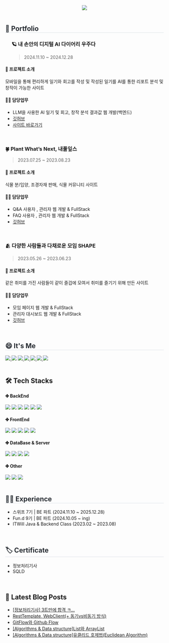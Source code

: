 <div align= "center">
    <img src="https://capsule-render.vercel.app/api?type=waving&color=auto&height=180&text=%20Hi%20I'm%20Bae%20sun%20young&animation=fadeIn&fontColor=ffffff&fontSize=60" />
    </div>
<br>
<div>
    <h2 style="border-bottom: 1px solid #d8dee4; color: #282d33;">🚀 Portfolio</h2>
</div>
 <div style="padding-left: 20px;">
    <h3>🪐 내 손안의 디지털 AI 다이어리 우주다</h3>
    <blockquote style="margin-bottom: 10px;">2024.11.10 ~ 2024.12.28</blockquote>
</div>

<div>
    <h4>🔎 프로젝트 소개</h4>
      <p>모바일을 통해 편리하게 일기와 회고를 작성 및 작성된 일기를 AI를 통한 리포트 분석 및 창작이 가능한 사이트</p>
</div>

<div>
  <h4>👩‍💻 담당업무</h4>
  <ul>
    <li>LLM을 사용한 AI 일기 및 회고, 창작 분석 결과값 웹 개발(백엔드)</li>
    <li><a href="https://github.com/woozuda" target="_blank">깃허브</a></li>
    <li><a href="https://woozuda.swygbro.com/" target="_blank">사이트 바로가기</a></li>
  </ul>
</div>

<br>

 <div>
  <h3>🍀 Plant What’s Next, 내풀잎스</h3>
  <blockquote>2023.07.25 ~ 2023.08.23</blockquote>
</div>

<div>
  <h4>🔎 프로젝트 소개</h4>  
  <p>식물 분/입양, 조경자재 판매, 식물 커뮤니티 사이트</p>
</div>

<div>
  <h4>👩‍💻 담당업무</h4>
  <ul>
    <li>Q&A 사용자 , 관리자 웹 개발 & FullStack</li>
    <li>FAQ 사용자 , 관리자 웹 개발 & FullStack</li>
    <li><a href="https://github.com/ITWILL-MYLEAVES/Myleaves" target="_blank">깃허브</a></li>
  </ul>
</div>
         
<br>
<div>
  <h3>🫂 다양한 사람들과 다채로운 모임 SHAPE</h3>
  <blockquote>2023.05.26 ~ 2023.06.23</blockquote>
</div>

<div>
  <h4>🔎 프로젝트 소개</h4>  
  <p>같은 취미를 가진 사람들이 같이 즐겁에 모여서 취미를 즐기기 위해 만든 사이트</p>
</div>

<div>
  <h4>👩‍💻 담당업무</h4>
  <ul>
    <li>모임 페이지 웹 개발 & FullStack</li>
    <li>관리자 대시보드 웹 개발 & FullStack</li>
    <li><a href="https://github.com/ITWILL-SHAPE/Shape" target="_blank">깃허브</a></li>
  </ul>
</div>

<br>

 <div style="text-align: left;">
    <h2 style="border-bottom: 1px solid #d8dee4; color: #282d33;">😄 It's Me </h2>
    <div style="text-align: left;">
         <a href="https://solved.ac/baesaa0304">
      <img src="http://mazassumnida.wtf/api/mini/generate_badge?boj=baesaa0304" style="display: inline-block;"/>
    </a>
        <a href="https://hits.seeyoufarm.com"><img src="https://hits.seeyoufarm.com/api/count/incr/badge.svg?url=https%3A%2F%2Fgithub.com%2Fbaesaa0304&count_bg=%23555555&title_bg=%23555555&icon=github.svg&icon_color=%23E7E7E7&title=Git&edge_flat=true"/></a>
        <a href="https://www.instagram.com/dev_pear/?hl=ko"> <img src="https://img.shields.io/badge/Instagram-E4405F?style=flat-square&logo=Instagram&logoColor=white&link="> </a>
         <a href="https://baesaa0304.tistory.com/"> <img src="https://img.shields.io/badge/Tistory-D52B1E?style=flat-square&logo=Tistory&logoColor=white&link="> </a>
         <a href="https://velog.io/@baesunyoung34/posts"> <img src="https://img.shields.io/badge/Velog-20C997?style=flat-square&logo=Velog&logoColor=white&link="> </a>
         <a href="https://rhetorical-carbon-428.notion.site/c340f3227161451391ac897e8db39e3f?pvs=4"> <img src="https://img.shields.io/badge/Notion-000000?style=flat-square&logo=Notion&logoColor=white&link="> </a>
        <a href="mailto:baesaa0304@naver.com" target="_blank">
<img src="https://img.shields.io/badge/Nmail-03C75A.svg?style=flat-square&logo=naver&logoColor=white"/></a>
    </div>
    </div>
    </br>
    <div style="text-align: left;">
    <h2> 🛠️ Tech Stacks </h2>
    <div style="margin: ; text-align: left;" "text-align: left;">
      <h4>✤ BackEnd</h4>
         <img src="https://img.shields.io/badge/Java-007396?style=flat-square&logo=Java&logoColor=white">
         <img src="https://img.shields.io/badge/Python-3776AB?style=flat-square&logo=Python&logoColor=white">
          <img src="https://img.shields.io/badge/Spring-6DB33F?style=flat-square&logo=Spring&logoColor=white">
          <img src="https://img.shields.io/badge/Spring Boot-6DB33F?style=flat-square&logo=Spring Boot&logoColor=white">
         <img src="https://img.shields.io/badge/JPA-139BB4?style=flat-square&logo=JPA&logoColor=white">
         <img src="https://img.shields.io/badge/Mybatis-D8352A?style=flat-square&logo=Mybatis&logoColor=white">
      <h4>✤ FrontEnd</h4>
          <img src="https://img.shields.io/badge/HTML5-E34F26?style=flat-square&logo=HTML5&logoColor=white">
          <img src="https://img.shields.io/badge/CSS3-1572B6?style=flat-square&logo=CSS3&logoColor=white">
          <img src="https://img.shields.io/badge/Javascript-F7DF1E?style=flat-square&logo=Javascript&logoColor=white">
          <img src="https://img.shields.io/badge/jQuery-0769AD?style=flat-square&logo=jQuery&logoColor=white">
        <img src="https://img.shields.io/badge/thymeleaf-005F0F?style=flat-square&logo=thymeleaf&logoColor=white">
      <h4>✤ DataBase & Server</h4>
          <img src="https://img.shields.io/badge/Oracle-F80000?style=flat-square&logo=Oracle&logoColor=white">
          <img src="https://img.shields.io/badge/MySQL-4479A1?style=flat-square&logo=MySQL&logoColor=white">
        <img src="https://img.shields.io/badge/mariadb-003545?style=flat-square&logo=mariadb&logoColor=white">
        <img src="https://img.shields.io/badge/AWS-232F3E?style=flat-square&logo=amazonwebservices&logoColor=white">
      <h4>✤ Other</h4>
          <img src="https://img.shields.io/badge/Notion-000000?style=flat-square&logo=Notion&logoColor=white">
         <img src="https://img.shields.io/badge/Git-F05032?style=flat-square&logo=Git&logoColor=white">
         <img src="https://img.shields.io/badge/github-181717?style=flat-square&logo=github&logoColor=white">
          <br/>
          </div>
    </div>
     </br>
    <div style="text-align: left;"> 
    <h2 style="border-bottom: 1px solid #d8dee4; color: #282d33;">👩‍💻 Experience </h2> 
    <ul>        
        <li> 스위프 7기 | BE 파트 (2024.11.10 ~ 2025.12.28)</li>
        <li> Fun.d 9기 | BE 파트 (2024.10.05 ~ ing)</li>
        <li> ITWill Java & Backend Class (2023.02 ~ 2023.08)</li>
    </ul>
    </br>
    <div>
        <h2 style="border-bottom: 1px solid #d8dee4; color: #282d33;">🏷️ Certificate</h2>
        <ul>
            <li>정보처리기사</li>
            <li>SQLD</li>
        </ul>
    </div>
    </br>
    

## 📝 Latest Blog Posts

- [[정보처리기사] 3트만에 합격 ㅋ...](https://baesaa0304.tistory.com/entry/%EC%A0%95%EB%B3%B4%EC%B2%98%EB%A6%AC%EA%B8%B0%EC%82%AC-3%ED%8A%B8%EB%A7%8C%EC%97%90-%ED%95%A9%EA%B2%A9-%E3%85%8B)
- [RestTemplate, WebClient(+ 동기vs비동기 방식)](https://baesaa0304.tistory.com/entry/HTTP-RestTemplate-WebClient-%EB%8F%99%EA%B8%B0vs%EB%B9%84%EB%8F%99%EA%B8%B0-%EB%B0%A9%EC%8B%9D)
- [GitFlow와 Github Flow](https://baesaa0304.tistory.com/entry/GitFlow-VS-Github-Flow)
- [[Algorithms &amp; Data structure]List와 ArrayList](https://baesaa0304.tistory.com/entry/List%EC%99%80-ArrayList)
- [[Algorithms &amp; Data structure]﻿유클리드 호제법(Euclidean Algorithm)](https://baesaa0304.tistory.com/entry/%EC%9C%A0%ED%81%B4%EB%A6%AC%EB%93%9C-%ED%98%B8%EC%A0%9C%EB%B2%95Euclidean-Algorithm)

